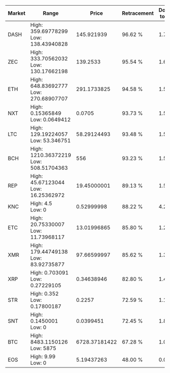 | Market | Range | Price| Retracement | Doubles to 50% |
| --- | --- | --- | --- | --- |
| DASH | High: 359.69778299<br />Low: 138.43940828 | 145.921939 | 96.62 % | 1.71 |
| ZEC | High: 333.70562032<br />Low: 130.17662198 | 139.2533 | 95.54 % | 1.67 |
| ETH | High: 648.83692777<br />Low: 270.68907707 | 291.1733825 | 94.58 % | 1.58 |
| NXT | High: 0.15365849<br />Low: 0.0649412 | 0.0705 | 93.73 % | 1.55 |
| LTC | High: 129.19224057<br />Low: 53.346751 | 58.29124493 | 93.48 % | 1.57 |
| BCH | High: 1210.36372219<br />Low: 508.51704363 | 556 | 93.23 % | 1.55 |
| REP | High: 45.67123044<br />Low: 16.25362972 | 19.45000001 | 89.13 % | 1.59 |
| KNC | High: 4.5<br />Low: 0 | 0.52999998 | 88.22 % | 4.25 |
| ETC | High: 20.75330007<br />Low: 11.73968117 | 13.01996865 | 85.80 % | 1.25 |
| XMR | High: 179.44749138<br />Low: 83.92735877 | 97.66599997 | 85.62 % | 1.35 |
| XRP | High: 0.703091<br />Low: 0.27229105 | 0.34638946 | 82.80 % | 1.41 |
| STR | High: 0.352<br />Low: 0.17800187 | 0.2257 | 72.59 % | 1.17 |
| SNT | High: 0.1450001<br />Low: 0 | 0.0399451 | 72.45 % | 1.81 |
| BTC | High: 8483.1150126<br />Low: 5875 | 6728.37181422 | 67.28 % | 1.07 |
| EOS | High: 9.99<br />Low: 0 | 5.19437263 | 48.00 % | 0.00 |
